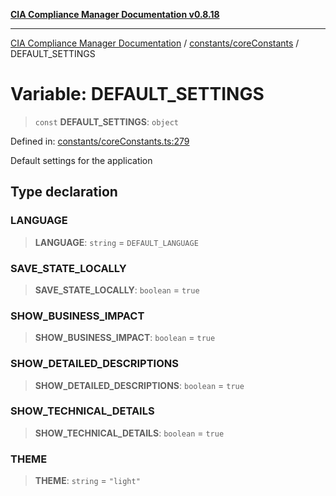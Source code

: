 [**CIA Compliance Manager Documentation v0.8.18**](../../../README.md)

***

[CIA Compliance Manager Documentation](../../../modules.md) / [constants/coreConstants](../README.md) / DEFAULT\_SETTINGS

# Variable: DEFAULT\_SETTINGS

> `const` **DEFAULT\_SETTINGS**: `object`

Defined in: [constants/coreConstants.ts:279](https://github.com/Hack23/cia-compliance-manager/blob/509f2f6138f4e24aa7fe1ae9432ec1ccefbe5f32/src/constants/coreConstants.ts#L279)

Default settings for the application

## Type declaration

### LANGUAGE

> **LANGUAGE**: `string` = `DEFAULT_LANGUAGE`

### SAVE\_STATE\_LOCALLY

> **SAVE\_STATE\_LOCALLY**: `boolean` = `true`

### SHOW\_BUSINESS\_IMPACT

> **SHOW\_BUSINESS\_IMPACT**: `boolean` = `true`

### SHOW\_DETAILED\_DESCRIPTIONS

> **SHOW\_DETAILED\_DESCRIPTIONS**: `boolean` = `true`

### SHOW\_TECHNICAL\_DETAILS

> **SHOW\_TECHNICAL\_DETAILS**: `boolean` = `true`

### THEME

> **THEME**: `string` = `"light"`
